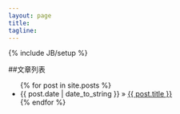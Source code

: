 ```yaml
---
layout: page
title: 
tagline: 
---
```

{% include JB/setup %}
<!--![主页图片]({{site.img_url}}/index.jpg) -->    
##文章列表
<ul class="posts">
  {% for post in site.posts %}
    <li><span>{{ post.date | date_to_string }}</span> &raquo; <a href="{{ BASE_PATH }}{{ post.url }}">{{ post.title }}</a></li>
  {% endfor %}
</ul>



